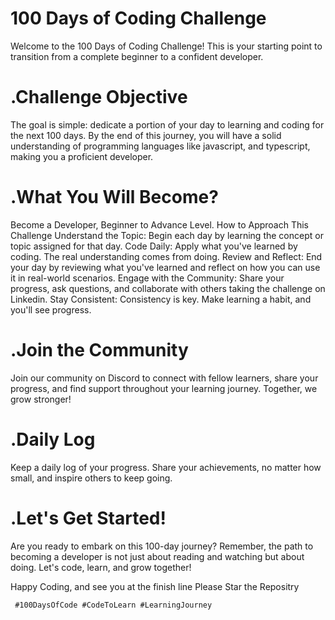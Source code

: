 # 100 Days of Coding Challenge

Welcome to the 100 Days of Coding Challenge! This is your starting point to transition from a complete beginner to a confident developer.

# .Challenge Objective


The goal is simple: dedicate a portion of your day to learning and coding for the next 100 days. By the end of this journey, you will have a solid understanding of programming languages like javascript, and typescript, making you a proficient developer.

# .What You Will Become?

Become a Developer, Beginner to Advance Level.
 How to Approach This Challenge
Understand the Topic: Begin each day by learning the concept or topic assigned for that day.
Code Daily: Apply what you've learned by coding. The real understanding comes from doing.
Review and Reflect: End your day by reviewing what you've learned and reflect on how you can use it in real-world scenarios.
Engage with the Community: Share your progress, ask questions, and collaborate with others taking the challenge on Linkedin.
Stay Consistent: Consistency is key. Make learning a habit, and you'll see progress.

#  .Join the Community

Join our community on Discord to connect with fellow learners, share your progress, and find support throughout your learning journey. Together, we grow stronger!

# .Daily Log

Keep a daily log of your progress. Share your achievements, no matter how small, and inspire others to keep going.

# .Let's Get Started!

Are you ready to embark on this 100-day journey? Remember, the path to becoming a developer is not just about reading and watching but about doing. Let's code, learn, and grow together!

Happy Coding, and see you at the finish line  Please Star the Repositry

     #100DaysOfCode #CodeToLearn #LearningJourney